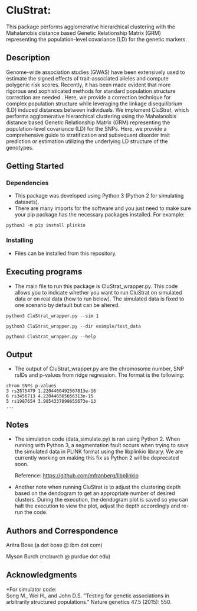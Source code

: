 

# CluStrat: 

This package performs agglomerative hierarchical clustering with the 
Mahalanobis distance based Genetic Relationship Matrix (GRM) representing the 
population-level covariance (LD) for the genetic markers. 

## Description

Genome-wide association studies (GWAS) have been extensively used to 
estimate the signed effects of trait-associated alleles and compute 
polygenic risk scores. Recently, it has been made evident that more 
rigorous and sophisticated methods for standard population structure correction 
are needed . Here, we provide a correction technique for complex population structure 
while leveraging the linkage disequilibrium (LD) induced distances between individuals. We implement CluStrat, which performs agglomerative hierarchical clustering using the Mahalanobis distance based Genetic Relationship Matrix (GRM) representing the population-level covariance (LD) for the SNPs. Here, we provide a comprehensive guide to stratification and subsequent disorder trait prediction or estimation utilizing the underlying LD structure of the genotypes.

## Getting Started

### Dependencies

* This package was developed using Python 3 (Python 2 for simulating datasets). 
* There are many imports for the software and you just need to make sure your pip package has the necessary packages installed. For example:
```
python3 -m pip install plinkio
```

### Installing

* Files can be installed from this repository.

## Executing programs
* The main file to run this package is CluStrat_wrapper.py. This code allows you to indicate whether you want to run CluStrat on simulated data or on real data (how to run below). The simulated data is fixed to one scenario by default but can be altered.  
```
python3 CluStrat_wrapper.py --sim 1
```
```
python3 CluStrat_wrapper.py --dir example/test_data 
```
```
python3 CluStrat_wrapper.py --help
```
<!--
* Another important file that can be run is StratCompare.py. This script can be run to compare Armitage Trend CHISQ, EigenStrat, Gemma and Emmax methods with CluStrat on simulated data. The paths to the various software packages need to be edited accordingly to where they are on your machines.
```
python StratCompare.py 1
```
* The last file to run is geneAnnot.r. This Rscript can be run taking the ouput file of CluStrat.py and the number of desired top annotations as input. The code uses biomaRt to extract gene annotations for the significant SNPs found by CluStrat. 
```
Rscript geneAnnot.r CluStrat_signficantSNPs_dele0.txt 40
```
-->

## Output 
* The output of CluStrat_wrapper.py are the chromosome number, SNP rsIDs and p-values from ridge regression. The format is the following: 
```
chrom SNPs p-values
3 rs2875479 1.2204460492567813e-16
6 rs3456713 4.220446565656313e-15
5 rs1987654 3.9854337898655673e-13
...
```

## Notes

* The simulation code (data_simulate.py) is ran using Python 2. When running with Python 3, a segmentation fault occurs when trying to save the simulated data in PLINK format using the libplinkio library. We are currently working on making this fix as Python 2 will be deprecated soon. 

  Reference: https://github.com/mfranberg/libplinkio

* Another note when running CluStrat is to adjust the clustering depth based on the dendogram to get an appropriate number of desired clusters. During the execution, the dendogram plot is saved so you can halt the execution to view the plot, adjust the depth accordingly and re-run the code.

## Authors and Correspondence 

Aritra Bose (a dot bose @ ibm dot com)

Myson Burch (mcburch @ purdue dot edu)

<!--

```
* The output of StratCompare.py is ... The format is the following:
```
```
* The output from running geneAnnot.r are the annotations from biomaRt. The format is the following:
```
    refsnp_id ensembl_gene_stable_id associated_gene
1   rs6699993
2  rs12049279
3   rs6689517
4   rs6427623
5  rs12096958
6   rs2794867                        RPL13AP11,CNTN2
7   rs6692892        ENSG00000143353
8  rs10449246
9   rs6696837        ENSG00000198626
10  rs6696837                LRG_402
...
```

## Version History
* 0.2
    * Various bug fixes and optimizations
    * See [commit change]() or See [release history]()
* 0.1
    * Initial Release
## License
This project is licensed under the [NAME HERE] License - see the LICENSE.md file for details
## Acknowledgments
Inspiration, code snippets, etc.
* [awesome-readme](https://github.com/matiassingers/awesome-readme)
* [PurpleBooth](https://gist.github.com/PurpleBooth/109311bb0361f32d87a2)
* [dbader](https://github.com/dbader/readme-template)
* [zenorocha](https://gist.github.com/zenorocha/4526327)
* [fvcproductions](https://gist.github.com/fvcproductions/1bfc2d4aecb01a834b46)
-->

## Acknowledgments
*For simulator code:  
Song M., Wei H., and John D.S. "Testing for genetic associations in arbitrarily structured populations." Nature genetics 47.5 (2015): 550.
